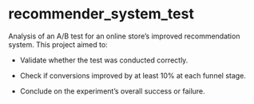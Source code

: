 # recommender_system_test

Analysis of an A/B test for an online store’s improved recommendation system. This project aimed to:

- Validate whether the test was conducted correctly.

- Check if conversions improved by at least 10% at each funnel stage.

- Conclude on the experiment’s overall success or failure.
